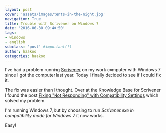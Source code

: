 ```yaml
---
layout: post
cover: 'assets/images/tents-in-the-night.jpg'
navigation: True
title: Trouble with Scrivener on Windows 7
date: '2016-06-30 09:40:50'
tags:
- windows
- english
subclass: 'post' #important(!)
author: haakoo
categories: haakoo
---
```


I've had a problem running [Scrivener](https://www.literatureandlatte.com/scrivener.php) on my work computer with Windows 7 since I got the computer last year. Today I finally decided to see if I could fix it.

The fix was easier than I thought. Over at the Knowledge Base for Scrivener I found the post [Fixing "Not Responding" with Compatibility Settings](https://scrivener.tenderapp.com/help/kb/windows-troubleshooting/fixing-not-responding-with-compatibility-settings) which solved my problem.

I'm running Windows 7, but by choosing to run *Scrivener.exe in compatibility mode for Windows 7* it now works.

Easy!
